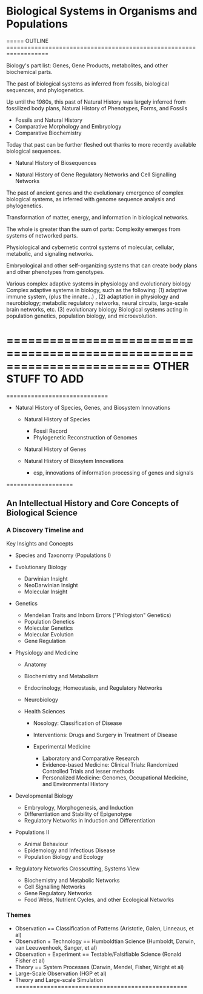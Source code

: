 # Biological Systems in Organisms and Populations

===== OUTLINE ==================================================================

Biology's part list: Genes, Gene Products, metabolites, and other biochemical parts.

The past of biological systems as inferred from fossils, biological sequences, and phylogenetics.

Up until the 1980s, this past of Natural History was largely inferred from fossilized body plans,
Natural History of Phenotypes, Forms, and Fossils

  - Fossils and Natural History
  - Comparative Morphology and Embryology
  - Comparative Biochemistry


Today that past can be further fleshed out thanks to more recently available biological sequences.

  - Natural History of Biosequences

  - Natural History of Gene Regulatory Networks and Cell Signalling Networks



The past of ancient genes and the evolutionary emergence of complex biological systems, as inferred with genome sequence analysis and phylogenetics.


Transformation of matter, energy, and information in biological networks.

The whole is greater than the sum of parts: Complexity emerges from systems of networked parts.

Physiological and cybernetic control systems of molecular, cellular, metabolic, and signaling networks.

Embryological and other self-organizing systems that can create body plans and other phenotypes from genotypes.

Various complex adaptive systems in physiology and evolutionary biology
Complex adaptive systems in biology, such as the following:
(1) adaptive immune system, (plus the innate...) ,
(2) adaptation in physiology and neurobiology; metabolic regulatory networks, neural circuits, large-scale brain networks, etc.
(3) evolutionary biology
Biological systems acting in population genetics, population biology, and microevolution.


========================================================================
OTHER STUFF TO ADD
========================================================================



=============================

- Natural History of Species, Genes, and Biosystem Innovations

	- Natural History of Species

		- Fossil Record
		- Phylogenetic Reconstruction of Genomes

	- Natural History of Genes
	- Natural History of Biosytem Innovations

		- esp, innovations of information processing of genes and signals


===================
## An Intellectual History and Core Concepts of Biological Science

### A Discovery Timeline and
Key Insights and Concepts

- Species and Taxonomy (Populations I)
- Evolutionary Biology

	- Darwinian Insight
	- NeoDarwinian Insight
	- Molecular Insight

- Genetics

	- Mendelian Traits and Inborn Errors ("Phlogiston" Genetics)
	- Population Genetics
	- Molecular Genetics
	- Molecular Evolution
	- Gene Regulation

- Physiology and Medicine

	- Anatomy
	- Biochemistry and Metabolism
	- Endocrinology, Homeostasis, and Regulatory Networks
	- Neurobiology
	- Health Sciences

		- Nosology: Classification of Disease
		- Interventions: Drugs and Surgery in Treatment of Disease
		- Experimental Medicine

			- Laboratory and Comparative Research
			- Evidence-based Medicine: Clinical Trials: Randomized Controlled Trials and lesser methods
			- Personalized Medicine: Genomes, Occupational Medicine, and Environmental History

- Developmental Biology

	- Embryology, Morphogenesis, and Induction
	- Differentiation and Stability of Epigenotype
	- Regulatory Networks in Induction and Differentiation

- Populations II

	- Animal Behaviour
	- Epidemology and Infectious Disease
	- Population Biology and Ecology

- Regulatory Networks
Crosscutting, Systems View

	- Biochemistry and Metabolic Networks
	- Cell Signalling Networks
	- Gene Regulatory Networks
	- Food Webs, Nutrient Cycles, and other Ecological Networks

### Themes

- Observation == Classification of Patterns
(Aristotle, Galen, Linneaus, et al)
- Observation + Technology == Humboldtian Science
(Humboldt, Darwin, van Leeuwenhoek, Sanger, et al)
- Observation + Experiment == Testable/Falsifiable Science
(Ronald Fisher et al)
- Theory == System Processes
(Darwin, Mendel, Fisher, Wright et al)
- Large-Scale Observation
(HGP et al)
- Theory and Large-scale Simulation
=================================================
